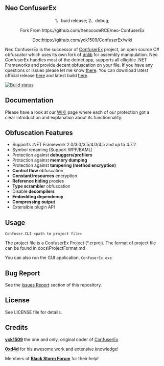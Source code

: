Neo ConfuserEx
--------
<p align="center">
 1、buid release;
  2、debug;
  </p>
<p align="center">
  Fork From https://github.com/XenocodeRCE/neo-ConfuserEx
  </p>
  <p align="center">
Doc:https://github.com/yck1509/ConfuserEx/wiki
    </p>

Neo ConfuserEx is the successor of [ConfuserEx](https://yck1509.github.io/ConfuserEx/) project, an open source C# obfuscator which uses its own fork of [dnlib](https://github.com/0xd4d/dnlib/) for assembly manipulation. Neo ConfuserEx handles most of the dotnet app, supports all elligible .NET Frameworks and provide decent obfuscation on your file. If you have any questions or issues please let me know [there](https://github.com/XenocodeRCE/neo-ConfuserEx/issues). You can download latest official release [here](https://github.com/XenocodeRCE/neo-ConfuserEx/releases) and latest build [here](https://ci.appveyor.com/project/XenocodeRCE/neo-confuserex/build/artifacts).

<p align="center">
  
[![Build status](https://img.shields.io/appveyor/ci/gruntjs/grunt.svg)](https://ci.appveyor.com/project/XenocodeRCE/neo-confuserex/build/artifacts)

</p>

Documentation
--------

Please have a look at our [WIKI](https://github.com/XenocodeRCE/neo-ConfuserEx/wiki) page where each of our protection got a clear introduction and explanation about its functionnality.

Obfuscation Features
--------
* Supports .NET Framework 2.0/3.0/3.5/4.0/4.5 and up to 4.7.2
* Symbol renaming (Support WPF/BAML)
* Protection against **debuggers/profilers**
* Protection against **memory dumping**
* Protection against **tampering (method encryption)**
* **Control flow** obfuscation
* **Constant/resources** encryption
* **Reference hiding** proxies
* **Type scrambler** obfuscation
* Disable **decompilers**
* **Embedding dependency**
* **Compressing output**
* Extensible plugin API


Usage
-----
`Confuser.CLI <path to project file>`

The project file is a ConfuserEx Project (*.crproj).
The format of project file can be found in docs\ProjectFormat.md

You can also run the GUI application, `ConfuserEx.exe`

Bug Report
----------
See the [Issues Report](https://github.com/XenocodeRCE/neo-ConfuserEx/issues) section of this repository.


License
-------
See LICENSE file for details.

Credits
-------
**[yck1509](https://github.com/yck1509)** the one and only, original coder of [ConfuserEx](https://yck1509.github.io/ConfuserEx/)

**[0xd4d](https://github.com/0xd4d)** for his awesome work and extensive knowledge!  

Members of **[Black Storm Forum](http://board.b-at-s.info/)** for their help!
